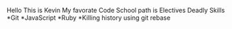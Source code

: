 Hello This is Kevin
My favorate Code School path is Electives
Deadly Skills
*Git
*JavaScript
*Ruby
*Killing history using git rebase

